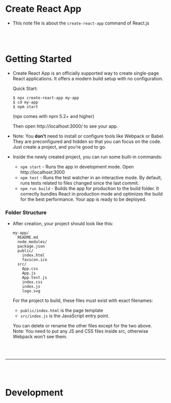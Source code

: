 # Create React App

- This note file is about the `create-react-app` command of React.js

<br>
<br>

# Getting Started

- Create React App is an officially supported way to create single-page React applications. It offers a modern build setup with no configuration.

  Quick Start:
  ```
  $ npx create-react-app my-app
  $ cd my-app
  $ npm start
  ```
  (npx comes with npm 5.2+ and higher)
  
  Then open http://localhost:3000/ to see your app.
  
- Note: You **don’t** need to install or configure tools like Webpack or Babel. They are preconfigured and hidden so that you can focus on the code. Just create a project, and you’re good to go.

- Inside the newly created project, you can run some built-in commands:
  - `npm start` - Runs the app in development mode. Open http://localhost:3000
  - `npm test` - Runs the test watcher in an interactive mode. By default, runs tests related to files changed since the last commit.
  - `npm run build` - Builds the app for production to the build folder. It correctly bundles React in production mode and optimizes the build for the best performance. Your app is ready to be deployed.

### Folder Structure

- After creation, your project should look like this:
  ```
  my-app/
    README.md
    node_modules/
    package.json
    public/
      index.html
      favicon.ico
    src/
      App.css
      App.js
      App.test.js
      index.css
      index.js
      logo.svg
  ```
  For the project to build, these files must exist with exact filenames:
    - `public/index.html` is the page template
    - `src/index.js` is the JavaScript entry point.
    
    You can delete or rename the other files except for the two above. <br> Note:  You need to put any JS and CSS files inside src, otherwise Webpack won’t see them.
  
<br>
<br>

---

<br>
<br>

# Development 
